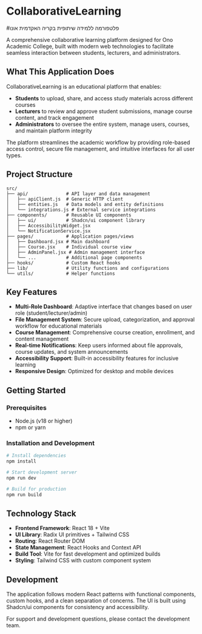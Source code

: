 # CollaborativeLearning
#פלטפורמה ללמידה שיתופית בקריה האקדמית אונו

A comprehensive collaborative learning platform designed for Ono Academic College, built with modern web technologies to facilitate seamless interaction between students, lecturers, and administrators.

## What This Application Does

CollaborativeLearning is an educational platform that enables:

- **Students** to upload, share, and access study materials across different courses
- **Lecturers** to review and approve student submissions, manage course content, and track engagement
- **Administrators** to oversee the entire system, manage users, courses, and maintain platform integrity

The platform streamlines the academic workflow by providing role-based access control, secure file management, and intuitive interfaces for all user types.

## Project Structure

```
src/
├── api/              # API layer and data management
│   ├── apiClient.js  # Generic HTTP client
│   ├── entities.js   # Data models and entity definitions
│   └── integrations.js # External service integrations
├── components/       # Reusable UI components
│   ├── ui/           # Shadcn/ui component library
│   ├── AccessibilityWidget.jsx
│   └── NotificationService.jsx
├── pages/            # Application pages/views
│   ├── Dashboard.jsx # Main dashboard
│   ├── Course.jsx    # Individual course view
│   ├── AdminPanel.jsx # Admin management interface
│   └── ...           # Additional page components
├── hooks/            # Custom React hooks
├── lib/              # Utility functions and configurations
└── utils/            # Helper functions
```

## Key Features

- **Multi-Role Dashboard**: Adaptive interface that changes based on user role (student/lecturer/admin)
- **File Management System**: Secure upload, categorization, and approval workflow for educational materials
- **Course Management**: Comprehensive course creation, enrollment, and content management
- **Real-time Notifications**: Keep users informed about file approvals, course updates, and system announcements
- **Accessibility Support**: Built-in accessibility features for inclusive learning
- **Responsive Design**: Optimized for desktop and mobile devices

## Getting Started

### Prerequisites
- Node.js (v18 or higher)
- npm or yarn

### Installation and Development

```bash
# Install dependencies
npm install

# Start development server
npm run dev

# Build for production
npm run build
```

## Technology Stack

- **Frontend Framework**: React 18 + Vite
- **UI Library**: Radix UI primitives + Tailwind CSS
- **Routing**: React Router DOM
- **State Management**: React Hooks and Context API
- **Build Tool**: Vite for fast development and optimized builds
- **Styling**: Tailwind CSS with custom component system

## Development

The application follows modern React patterns with functional components, custom hooks, and a clean separation of concerns. The UI is built using Shadcn/ui components for consistency and accessibility.

For support and development questions, please contact the development team.